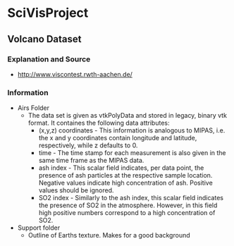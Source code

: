# SciVisProject

## Volcano Dataset

### Explanation and Source
* http://www.viscontest.rwth-aachen.de/

### Information
* Airs Folder
    * The data set is given as vtkPolyData and stored in legacy, binary vtk format. It containes the following data attributes:
        * (x,y,z) coordinates - This information is analogous to MIPAS, i.e. the x and y coordinates contain longitude and latitude, respectively, while z defaults to 0.
        * time - The time stamp for each measurement is also given in the same time frame as the MIPAS data.
        * ash index - This scalar field indicates, per data point, the presence of ash particles at the respective sample location. Negative values indicate high concentration of ash. Positive values should be ignored.
        * SO2 index - Similarly to the ash index, this scalar field indicates the presence of SO2 in the atmosphere. However, in this field high positive numbers correspond to a high concentration of SO2.
* Support folder
    * Outline of Earths texture. Makes for a good background